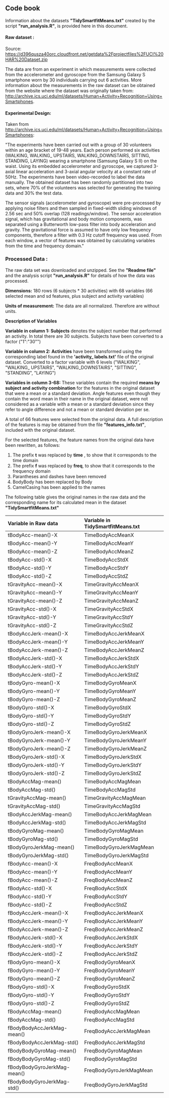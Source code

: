 Code book
---------

Information about the datasets **"TidySmartfitMeans.txt"** created by the script **"run\_analysis.R"**, is provided here in this document.

#### Raw dataset :

Source: <https://d396qusza40orc.cloudfront.net/getdata%2Fprojectfiles%2FUCI%20HAR%20Dataset.zip>

The data are from an experiment in which measurements were collected from the accelerometer and gyroscope from the Samsung Galaxy S smartphone worn by 30 individuals carrying out 6 activities. More information about the measurements in the raw dataset can be obtained from the website where the dataset was originally taken from: <http://archive.ics.uci.edu/ml/datasets/Human+Activity+Recognition+Using+Smartphones>.

#### Experimental Design:

Taken from <http://archive.ics.uci.edu/ml/datasets/Human+Activity+Recognition+Using+Smartphones>:

"The experiments have been carried out with a group of 30 volunteers within an age bracket of 19-48 years. Each person performed six activities (WALKING, WALKING\_ UPSTAIRS, WALKING\_DOWNSTAIRS, SITTING, STANDING, LAYING) wearing a smartphone (Samsung Galaxy S II) on the waist. Using its embedded accelerometer and gyroscope, we captured 3-axial linear acceleration and 3-axial angular velocity at a constant rate of 50Hz. The experiments have been video-recorded to label the data manually. The obtained dataset has been randomly partitioned into two sets, where 70% of the volunteers was selected for generating the training data and 30% the test data.

The sensor signals (accelerometer and gyroscope) were pre-processed by applying noise filters and then sampled in fixed-width sliding windows of 2.56 sec and 50% overlap (128 readings/window). The sensor acceleration signal, which has gravitational and body motion components, was separated using a Butterworth low-pass filter into body acceleration and gravity. The gravitational force is assumed to have only low frequency components, therefore a filter with 0.3 Hz cutoff frequency was used. From each window, a vector of features was obtained by calculating variables from the time and frequency domain."

### Processed Data :

The raw data set was downloaded and unzipped. See the **"Readme file"** and the analysis script **"run\_analysis.R"** for details of how the data was processed.

**Dimensions:** 180 rows (6 subjects \* 30 activities) with 68 variables (66 selected mean and sd features, plus subject and activity variables)

**Units of measurement:** The data are all normalized. Therefore are without units.

**Description of Variables**

**Variable in column 1:** **Subjects** denotes the subject number that performed an activity. In total there are 30 subjects. Subjects have been converted to a factor ("1":"30"")

**Variable in column 2:** **Activities** have been transformed using the corresponding label found in the **'activity\_ labels.txt'** file of the original dataset. Converted to a factor variable with 6 levels ("WALKING", "WALKING\_ UPSTAIRS", "WALKING\_DOWNSTAIRS", "SITTING", "STANDING", "LAYING")

**Variables in column 3-68:** These variables contain the required **means by subject and activity combination** for the features in the original dataset that were a mean or a standard deviation. Angle features even though they contain the word mean in their name in the original dataset, were not considered as a variable with a mean or a standard deviation since they refer to angle difference and not a mean or standard deviation per se.

A total of 66 features were selected from the original data. A full description of the features is may be obtained from the file **"features\_info.txt"**, included with the original dataset.

For the selected features, the feature names from the original data have been rewritten, as follows:

1.  The prefix **t** was replaced by **time** , to show that it corresponds to the time domain
2.  The prefix **f** was replaced by **freq**, to show that it corresponds to the frequency domain
3.  Parantheses and dashes have been removed
4.  BodyBody has been replaced by Body
5.  CamelCasing has been applied to the names

The following table gives the original names in the raw data and the corresponding name for its calculated mean in the dataset **"TidySmartfitMeans.txt"**

| Variable in Raw data        | Variable in TidySmartfitMeans.txt |
|:----------------------------|:----------------------------------|
| tBodyAcc-mean()-X           | TimeBodyAccMeanX                  |
| tBodyAcc-mean()-Y           | TimeBodyAccMeanY                  |
| tBodyAcc-mean()-Z           | TimeBodyAccMeanZ                  |
| tBodyAcc-std()-X            | TimeBodyAccStdX                   |
| tBodyAcc-std()-Y            | TimeBodyAccStdY                   |
| tBodyAcc-std()-Z            | TimeBodyAccStdZ                   |
| tGravityAcc-mean()-X        | TimeGravityAccMeanX               |
| tGravityAcc-mean()-Y        | TimeGravityAccMeanY               |
| tGravityAcc-mean()-Z        | TimeGravityAccMeanZ               |
| tGravityAcc-std()-X         | TimeGravityAccStdX                |
| tGravityAcc-std()-Y         | TimeGravityAccStdY                |
| tGravityAcc-std()-Z         | TimeGravityAccStdZ                |
| tBodyAccJerk-mean()-X       | TimeBodyAccJerkMeanX              |
| tBodyAccJerk-mean()-Y       | TimeBodyAccJerkMeanY              |
| tBodyAccJerk-mean()-Z       | TimeBodyAccJerkMeanZ              |
| tBodyAccJerk-std()-X        | TimeBodyAccJerkStdX               |
| tBodyAccJerk-std()-Y        | TimeBodyAccJerkStdY               |
| tBodyAccJerk-std()-Z        | TimeBodyAccJerkStdZ               |
| tBodyGyro-mean()-X          | TimeBodyGyroMeanX                 |
| tBodyGyro-mean()-Y          | TimeBodyGyroMeanY                 |
| tBodyGyro-mean()-Z          | TimeBodyGyroMeanZ                 |
| tBodyGyro-std()-X           | TimeBodyGyroStdX                  |
| tBodyGyro-std()-Y           | TimeBodyGyroStdY                  |
| tBodyGyro-std()-Z           | TimeBodyGyroStdZ                  |
| tBodyGyroJerk-mean()-X      | TimeBodyGyroJerkMeanX             |
| tBodyGyroJerk-mean()-Y      | TimeBodyGyroJerkMeanY             |
| tBodyGyroJerk-mean()-Z      | TimeBodyGyroJerkMeanZ             |
| tBodyGyroJerk-std()-X       | TimeBodyGyroJerkStdX              |
| tBodyGyroJerk-std()-Y       | TimeBodyGyroJerkStdY              |
| tBodyGyroJerk-std()-Z       | TimeBodyGyroJerkStdZ              |
| tBodyAccMag-mean()          | TimeBodyAccMagMean                |
| tBodyAccMag-std()           | TimeBodyAccMagStd                 |
| tGravityAccMag-mean()       | TimeGravityAccMagMean             |
| tGravityAccMag-std()        | TimeGravityAccMagStd              |
| tBodyAccJerkMag-mean()      | TimeBodyAccJerkMagMean            |
| tBodyAccJerkMag-std()       | TimeBodyAccJerkMagStd             |
| tBodyGyroMag-mean()         | TimeBodyGyroMagMean               |
| tBodyGyroMag-std()          | TimeBodyGyroMagStd                |
| tBodyGyroJerkMag-mean()     | TimeBodyGyroJerkMagMean           |
| tBodyGyroJerkMag-std()      | TimeBodyGyroJerkMagStd            |
| fBodyAcc-mean()-X           | FreqBodyAccMeanX                  |
| fBodyAcc-mean()-Y           | FreqBodyAccMeanY                  |
| fBodyAcc-mean()-Z           | FreqBodyAccMeanZ                  |
| fBodyAcc-std()-X            | FreqBodyAccStdX                   |
| fBodyAcc-std()-Y            | FreqBodyAccStdY                   |
| fBodyAcc-std()-Z            | FreqBodyAccStdZ                   |
| fBodyAccJerk-mean()-X       | FreqBodyAccJerkMeanX              |
| fBodyAccJerk-mean()-Y       | FreqBodyAccJerkMeanY              |
| fBodyAccJerk-mean()-Z       | FreqBodyAccJerkMeanZ              |
| fBodyAccJerk-std()-X        | FreqBodyAccJerkStdX               |
| fBodyAccJerk-std()-Y        | FreqBodyAccJerkStdY               |
| fBodyAccJerk-std()-Z        | FreqBodyAccJerkStdZ               |
| fBodyGyro-mean()-X          | FreqBodyGyroMeanX                 |
| fBodyGyro-mean()-Y          | FreqBodyGyroMeanY                 |
| fBodyGyro-mean()-Z          | FreqBodyGyroMeanZ                 |
| fBodyGyro-std()-X           | FreqBodyGyroStdX                  |
| fBodyGyro-std()-Y           | FreqBodyGyroStdY                  |
| fBodyGyro-std()-Z           | FreqBodyGyroStdZ                  |
| fBodyAccMag-mean()          | FreqBodyAccMagMean                |
| fBodyAccMag-std()           | FreqBodyAccMagStd                 |
| fBodyBodyAccJerkMag-mean()  | FreqBodyAccJerkMagMean            |
| fBodyBodyAccJerkMag-std()   | FreqBodyAccJerkMagStd             |
| fBodyBodyGyroMag-mean()     | FreqBodyGyroMagMean               |
| fBodyBodyGyroMag-std()      | FreqBodyGyroMagStd                |
| fBodyBodyGyroJerkMag-mean() | FreqBodyGyroJerkMagMean           |
| fBodyBodyGyroJerkMag-std()  | FreqBodyGyroJerkMagStd            |
